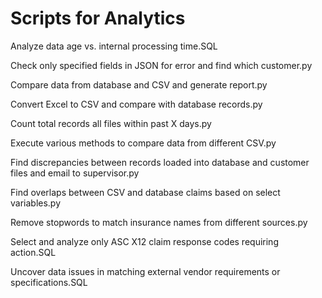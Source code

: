 # Scripts for Analytics
Analyze data age vs. internal processing time.SQL

Check only specified fields in JSON for error and find which customer.py

Compare data from database and CSV and generate report.py

Convert Excel to CSV and compare with database records.py

Count total records all files within past X days.py

Execute various methods to compare data from different CSV.py

Find discrepancies between records loaded into database and customer files and email to supervisor.py

Find overlaps between CSV and database claims based on select variables.py

Remove stopwords to match insurance names from different sources.py

Select and analyze only ASC X12 claim response codes requiring action.SQL

Uncover data issues in matching external vendor requirements or specifications.SQL

